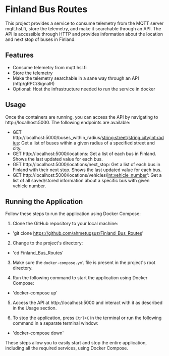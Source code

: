 # Finland Bus Routes

This project provides a service to consume telemetry from the MQTT server mqtt.hsl.fi,
store the telemetry, and make it searchable through an API.
The API is accessible through HTTP and provides information about the location and next stop of buses in Finland.

## Features

- Consume telemetry from mqtt.hsl.fi
- Store the telemetry
- Make the telemetry searchable in a sane way through an API (http/gRPC/SignalR)
- Optional: Host the infrastructure needed to run the service in docker

## Usage 
Once the containers are running, you can access the API by navigating to http://localhost:5000. The following endpoints are available:

- GET http://localhost:5000/buses_within_radius/<string:street>/<string:city>/<int:radius>: Get a list of buses within a given radius of a specified street and city.
- GET http://localhost:5000/locations: Get a list of each bus in Finland. Shows the last updated value for each bus.
- GET http://localhost:5000/locations/next_stop: Get a list of each bus in Finland with their next stop. Shows the last updated value for each bus.
- GET http://localhost:5000/locations/vehicles/<int:vehicle_number>': Get a list of all saved/stored information about a specific bus with given vehicle number.


## Running the Application

Follow these steps to run the application using Docker Compose:

1. Clone the GitHub repository to your local machine:
- 'git clone https://github.com/ahmetugsuz/Finland_Bus_Routes'

2. Change to the project's directory: 
- 'cd Finland_Bus_Routes'

3. Make sure the `docker-compose.yml` file is present in the project's root directory.

4. Run the following command to start the application using Docker Compose:
- 'docker-compose up'

5. Access the API at http://localhost:5000 and interact with it as described in the Usage section.

6. To stop the application, press `Ctrl+C` in the terminal or run the following command in a separate terminal window:
- 'docker-compose down'

These steps allow you to easily start and stop the entire application, including all the required services, using Docker Compose.


